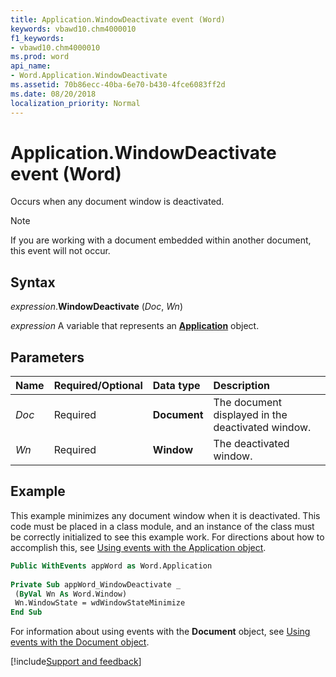 ```yaml
---
title: Application.WindowDeactivate event (Word)
keywords: vbawd10.chm4000010
f1_keywords:
- vbawd10.chm4000010
ms.prod: word
api_name:
- Word.Application.WindowDeactivate
ms.assetid: 70b86ecc-40ba-6e70-b430-4fce6083ff2d
ms.date: 08/20/2018
localization_priority: Normal
---
```



# Application.WindowDeactivate event (Word)

Occurs when any document window is deactivated.

> [!NOTE] 
> If you are working with a document embedded within another document, this event will not occur.

## Syntax

_expression_.**WindowDeactivate** (_Doc_, _Wn_)

_expression_ A variable that represents an **[Application](Word.Application.md)** object. 

## Parameters

|Name|Required/Optional|Data type|Description|
|:-----|:-----|:-----|:-----|
| _Doc_|Required| **Document**|The document displayed in the deactivated window.|
| _Wn_|Required| **Window**|The deactivated window.|

## Example

This example minimizes any document window when it is deactivated. This code must be placed in a class module, and an instance of the class must be correctly initialized to see this example work. For directions about how to accomplish this, see [Using events with the Application object](../word/Concepts/Objects-Properties-Methods/using-events-with-the-application-object-word.md).


```vb
Public WithEvents appWord as Word.Application 
 
Private Sub appWord_WindowDeactivate _ 
 (ByVal Wn As Word.Window) 
 Wn.WindowState = wdWindowStateMinimize 
End Sub
```

For information about using events with the **Document** object, see [Using events with the Document object](../word/Concepts/Objects-Properties-Methods/using-events-with-the-document-object.md).

[!include[Support and feedback](~/includes/feedback-boilerplate.md)]
